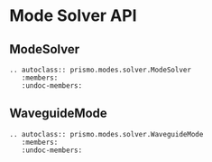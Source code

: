 # Mode Solver API

## ModeSolver

```{eval-rst}
.. autoclass:: prismo.modes.solver.ModeSolver
   :members:
   :undoc-members:
```

## WaveguideMode

```{eval-rst}
.. autoclass:: prismo.modes.solver.WaveguideMode
   :members:
   :undoc-members:
```
